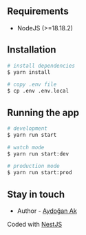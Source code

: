 ## Requirements
* NodeJS (>=18.18.2)

## Installation

```bash
# install dependencies
$ yarn install

# copy .env file
$ cp .env .env.local 
```

## Running the app

```bash
# development
$ yarn run start

# watch mode
$ yarn run start:dev

# production mode
$ yarn run start:prod
```

## Stay in touch

- Author - [Aydoğan Ak](https://github.com/aydgnak)

Coded with [NestJS](https://nestjs.com)